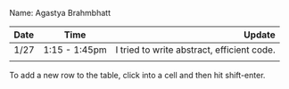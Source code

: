 Name: Agastya Brahmbhatt

| Date | Time  |                                     Update |
|:-----|:-----:|-------------------------------------------:|
| 1/27 |  1:15 - 1:45pm   | I tried to write abstract, efficient code. |
|      |       |                                            |


To add a new row to the table, click into a cell and then hit shift-enter.